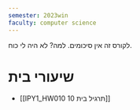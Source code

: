 ```yaml
---
semester: 2023win
faculty: computer science
---
```


לקורס זה אין סיכומים. למה? לא היה לי כוח.
# שיעורי בית

- [[IPY1_HW010 תרגיל בית 10]]